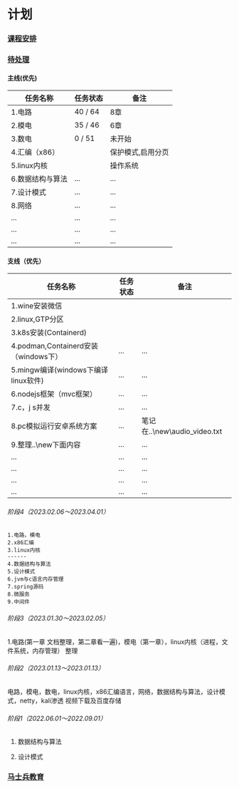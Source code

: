 # 计划

### [课程安排](course.md)

### [待处理](pending.md)

#### 主线(优先)

| 任务名称    | 任务状态 | 备注 |
| ----------- | -------- | ---- |
| 1.电路      | 40 / 64 | 8章 |
| 2.模电      | 35 / 46 | 6章 |
| 3.数电      | 0 / 51 | 未开始 |
| 4.汇编（x86） |          | 保护模式,启用分页 |
| 5.linux内核 |          | 操作系统 |
|  6.数据结构与算法	 |   ...    | ... |
|  7.设计模式	 |   ...    | ...   |
|  8.网络	 |   ...    | ...   |
|  ...	     |   ...    | ...   |
|  ...	     |   ...    | ...   |
|  ...	     |   ...    | ...   |

#### 支线（优先）

| 任务名称       | 任务状态 | 备注 |
| -------------- | -------- | ---- |
| 1.wine安装微信 |  |      |
| 2.linux,GTP分区 |          |      |
|    3.k8s安装(Containerd)    |          |      |
|    4.podman,Containerd安装（windows下）    |   ...       |   ...   |
|    5.mingw编译(windows下编译linux软件)    |   ...       |   ...   |
|    6.nodejs框架（mvc框架）    |   ...       |   ...   |
|    7.c，j s并发    |   ...       |   ...   |
|    8.pc模拟运行安卓系统方案    |   ...       |   笔记在..\new\audio_video.txt   |
|    9.整理..\new下面内容    |   ...       |   ...   |
|    ...     |   ...       |   ...   |
|    ...     |   ...       |   ...   |
|    ...     |   ...       |   ...   |
|    ...     |   ...       |   ...   |

###### 阶段4（2023.02.06～2023.04.01）

```
1.电路，模电
2.x86汇编
3.linux内核
------
4.数据结构与算法
5.设计模式
6.jvm与c语言内存管理
7.spring源码
8.微服务
9.中间件
```

###### 阶段3（2023.01.30～2023.02.05）
1.电路(第一章 文档整理，第二章看一遍)，模电（第一章），linux内核（进程，文件系统，内存管理） 整理

###### 阶段2（2023.01.13～2023.01.13）
电路，模电，数电，linux内核，x86汇编语言，网络，数据结构与算法，设计模式，netty，kali渗透 视频下载及百度存储

###### 阶段1（2022.06.01～2022.09.01）

1. 数据结构与算法

2. 设计模式

### [马士兵教育](mashibing.md)

